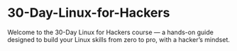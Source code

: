 # 30-Day-Linux-for-Hackers
Welcome to the 30-Day Linux for Hackers course — a hands-on guide designed to build your Linux skills from zero to pro, with a hacker’s mindset.
